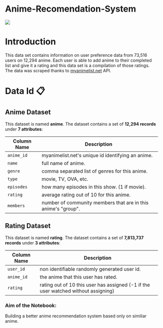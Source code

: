 # Anime-Recomendation-System

![](https://i.pinimg.com/originals/a8/be/b0/a8beb06c120be3358360ae2be20588fd.gif)
    

# Introduction

This data set contains information on user preference data from 73,516 users on 12,294 anime. Each user is able to add anime to their completed list and give it a rating and this data set is a compilation of those ratings. The data was scraped thanks to [myanimelist.net](https://myanimelist.net) API.


# Data Id 📋

## Anime Dataset

This dataset is named **anime**. The dataset contains a set of **12,294 records** under **7 attributes**:

| Column Name | Description                                                    |
|-------------|----------------------------------------------------------------|
| `anime_id`  | myanimelist.net's unique id identifying an anime.              |
| `name`      | full name of anime.                                            |
| `genre`     | comma separated list of genres for this anime.                 |
| `type`      | movie, TV, OVA, etc.                                           |
| `episodes`  | how many episodes in this show. (1 if movie).                  |
| `rating`    |  average rating out of 10 for this anime.                      |
| `members`   | number of community members that are in this anime's "group".  |
                                                


## Rating Dataset

This dataset is named **rating**. The dataset contains a set of **7,813,737 records** under **3 attributes**:

| Column Name | Description                                                                        |
|-------------|------------------------------------------------------------------------------------|
| `user_id`   | non identifiable randomly generated user id.                                       |
| `anime_id`  | the anime that this user has rated.                                                |
| `rating`    | rating out of 10 this user has assigned (-1 if the user watched without assigning) |


### Aim of the Notebook:
Building a better anime recommendation system based only on similiar anime. 

                                                
